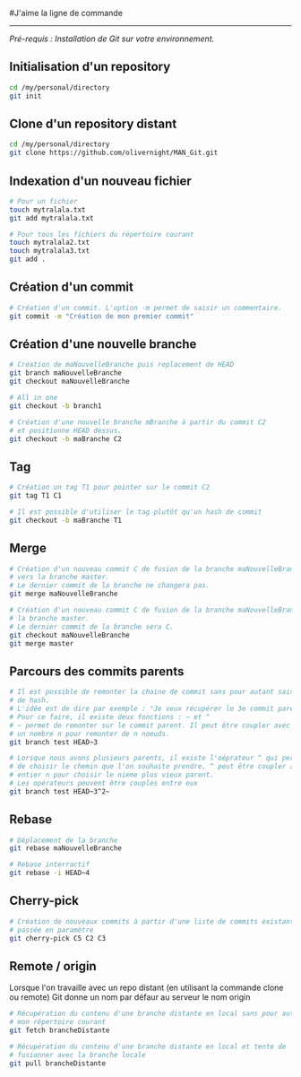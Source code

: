 #J'aime la ligne de commande
<hr />

<i>Pré-requis : Installation de Git sur votre environnement.</i>
## Initialisation d'un repository
```bash
cd /my/personal/directory
git init
```

## Clone d'un repository distant

```bash
cd /my/personal/directory
git clone https://github.com/olivernight/MAN_Git.git
```

## Indexation d'un nouveau fichier

```bash
# Pour un fichier
touch mytralala.txt
git add mytralala.txt

# Pour tous les fichiers du répertoire courant
touch mytralala2.txt
touch mytralala3.txt
git add .
```

## Création d'un commit

```bash
# Création d'un commit. L'option -m permet de saisir un commentaire.
git commit -m "Création de mon premier commit"
```

## Création d'une nouvelle branche

```bash
# Création de maNouvelleBranche puis replacement de HEAD
git branch maNouvelleBranche
git checkout maNouvelleBranche

# All in one
git checkout -b branch1

# Création d'une nouvelle branche mBranche à partir du commit C2
# et positionne HEAD dessus.
git checkout -b maBranche C2
```

## Tag

```bash
# Création un tag T1 pour pointer sur le commit C2
git tag T1 C1

# Il est possible d'utiliser le tag plutôt qu'un hash de commit
git checkout -b maBranche T1
```

## Merge

```bash
# Création d'un nouveau commit C de fusion de la branche maNouvelleBranche
# vers la branche master.
# Le dernier commit de la branche ne changera pas.
git merge maNouvelleBranche

# Création d'un nouveau commit C de fusion de la branche maNouvelleBranche vers
# la branche master.
# Le dernier commit de la branche sera C.
git checkout maNouvelleBranche
git merge master
```

## Parcours des commits parents
```bash
# Il est possible de remonter la chaine de commit sans pour autant saisir un numéro
# de hash.
# L'idée est de dire par exemple : "Je veux récupérer le 3e commit parent"
# Pour ce faire, il existe deux fonctions : ~ et ^
# ~ permet de remonter sur le commit parent. Il peut être coupler avec
# un nombre n pour remonter de n noeuds.
git branch test HEAD~3

# Lorsque nous avons plusieurs parents, il existe l'oéprateur ^ qui permet
# de choisir le chemin que l'on souhaite prendre. ^ peut être coupler avec un
# entier n pour choisir le nieme plus vieux parent.
# Les opérateurs peuvent être couplés entre eux
git branch test HEAD~3^2~

```

## Rebase
```bash
# Déplacement de la branche
git rebase maNouvelleBranche

# Rebase interractif
git rebase -i HEAD~4
```

## Cherry-pick
```bash
# Création de nouveaux commits à partir d'une liste de commits existant
# passée en paramètre
git cherry-pick C5 C2 C3
```

## Remote / origin
Lorsque l'on travaille avec un repo distant (en utilisant la commande clone ou remote)
Git donne un nom par défaur au serveur le nom origin

```bash
# Récupération du contenu d'une branche distante en local sans pour autant modifier
# mon répertoire courant
git fetch brancheDistante

# Récupération du contenu d'une branche distante en local et tente de
# fusionner avec la branche locale
git pull brancheDistante
```
